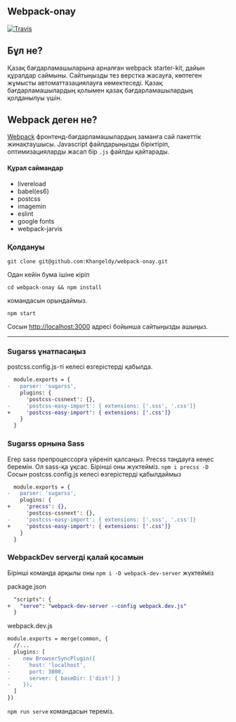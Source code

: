 ## Webpack-onay
[![Travis](https://travis-ci.org/Khangeldy/webpack-onay.svg?branch=master)](http://github.com/khangeldy/webpack-onay)

## Бұл не?
Қазақ бағдарламашыларына арналған webpack starter-kit, дайын құралдар саймыны. Сайтыңызды тез верстка жасауға, көптеген жұмысты автоматтазациялауға көмектеседі. Қазақ бағдарламашылардың қолымен қазақ бағдарламашылардың қолданылуы үшін.

## Webpack деген не?
 [Webpack](https://webpack.js.org/) фронтенд-бағдарламашылардың заманға сай пакеттік жинақтаушысы. Javascript файлдарыңызды біріктіріп, оптимизацияларды жасап бір `.js` файлды қайтарады.

#### Құрал саймандар

- livereload
- babel(es6)
- postcss
- imagemin
- eslint
- google fonts
- webpack-jarvis

### Қолдануы
`git clone git@github.com:Khangeldy/webpack-onay.git`

Одан кейін бума ішіне кіріп

`сd webpack-onay && npm install`

командасын орындаймыз.

`npm start`

Сосын [http://localhost:3000](http://localhost:3000) адресі бойынша сайтыңызды ашыңыз.

---

### Sugarss ұнатпасаңыз
postcss.config.js-ті келесі өзгерістерді қабылда.
```diff
  module.exports = {
-   parser: 'sugarss',
    plugins: {
      'postcss-cssnext': {},
-     'postcss-easy-import': { extensions: ['.sss', '.css']}
+     'postcss-easy-import': { extensions: ['.css']}
    }
  }

```

### Sugarss орнына Sass

Егер sass препроцессорға үйреніп қалсаңыз. Precss таңдауға кеңес беремін. Ол sass-қа ұқсас. Бірінші оны жүктейміз.
`npm i precss -D`
Сосын postcss.config.js келесі өзгерістерді қабылдаймыз
```diff
  module.exports = {
-   parser: 'sugarss',
    plugins: {
+     'precss': {},
      'postcss-cssnext': {},
-     'postcss-easy-import': { extensions: ['.sss', '.css']}
+     'postcss-easy-import': { extensions: ['.css']}
    }
  }
```
### WebpackDev serverді қалай қосамын
Бірінші команда арқылы оны `npm i -D webpack-dev-server`
жүктейміз

package.json
```diff
  "scripts": {
+   "serve": "webpack-dev-server --config webpack.dev.js"
  }
```
webpack.dev.js
```diff
module.exports = merge(common, {
  //...
  plugins: [
-    new BrowserSyncPlugin({
-      host: 'localhost',
-      port: 3000,
-      server: { baseDir: ['dist'] }
-    }),
  ]
})
```

`npm run serve` командасын тереміз.
